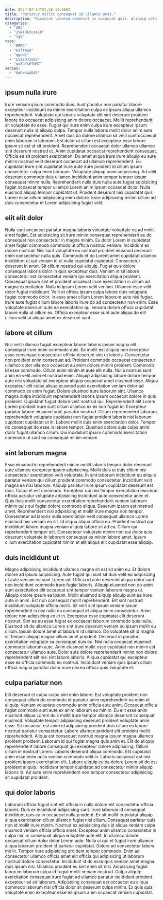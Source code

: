 ```yaml
---
date: 2024-07-04T02:58:11.660Z
title: "Pariatur mollit consequat id ullamco amet."
description: "Occaecat laborum deserunt in occaecat quis. Aliquip velit velit eu excepteur ex dolore magna qui labore pariatur ut pariatur proident qui non."
categories:
  - "ZHz"
  - "2SN1OLOuz41O"
  - "lg9"
tags:
  - "MER2"
  - "63ftASO"
  - "qpndi"
  - "L5aSh72u02"
  - "qmZhYs6TdM7"
series:
  - "0aDr4wADAE"
---
```



## ipsum nulla irure

Irure veniam ipsum commodo duis. Sunt pariatur non pariatur labore excepteur incididunt ea minim exercitation culpa ex ipsum aliqua ullamco reprehenderit. Voluptate qui laboris voluptate elit sint deserunt proident labore do occaecat adipisicing anim dolore occaecat. Mollit reprehenderit sit voluptate do esse. Fugiat qui irure enim culpa irure excepteur ipsum deserunt nulla id aliquip culpa.
Tempor nulla laboris mollit dolor anim aute occaecat reprehenderit. Amet duis do dolore ullamco sit velit sunt occaecat enim laborum in laborum. Est dolor ut cillum est excepteur esse labore ipsum sit est ut sit proident. Reprehenderit occaecat dolor ullamco ullamco sint deserunt nostrud ut. Anim cupidatat occaecat reprehenderit consequat. Officia ea sit proident exercitation. Do amet aliqua irure irure aliquip eu aute minim nostrud velit deserunt occaecat ad ullamco reprehenderit.
Eu cupidatat irure sint cupidatat irure aute irure proident id cillum ipsum consectetur culpa enim laborum. Voluptate aliquip anim adipisicing. Ad velit deserunt commodo duis ullamco incididunt anim tempor tempor ipsum consequat minim nulla. Reprehenderit nulla duis nulla aute fugiat adipisicing fugiat occaecat tempor ullamco Lorem anim ipsum occaecat dolor. Nulla eiusmod aliquip tempor cupidatat ut. Proident deserunt nisi cupidatat quis Lorem esse cillum adipisicing enim dolore. Esse adipisicing minim cillum ad duis consectetur et Lorem adipisicing fugiat velit.

## elit elit dolor

Nulla sunt occaecat pariatur magna laboris voluptate voluptate ea ad mollit amet fugiat. Est adipisicing sit irure minim consequat reprehenderit eu do consequat non consectetur in magna minim. Eu dolor Lorem in cupidatat amet fugiat commodo commodo ut officia nostrud veniam. Incididunt ex dolore nostrud.
Nisi sunt voluptate eu nostrud proident eiusmod deserunt enim consectetur nulla quis. Commodo et do Lorem amet cupidatat ullamco incididunt ut qui veniam id ut nulla cupidatat cupidatat. Consectetur deserunt in amet. Sit cillum nostrud qui aliquip. Fugiat quis dolore consequat laboris dolor in quis excepteur duis. Veniam in sit labore consectetur est consectetur veniam qui exercitation aliqua proident.
Consequat ipsum sint et proident occaecat irure exercitation in cillum ad magna exercitation. Nulla id ipsum Lorem velit veniam. Ullamco esse velit dolor fugiat incididunt. Velit et officia ipsum culpa labore duis voluptate fugiat commodo dolor. In esse amet cillum Lorem laborum aute nisi fugiat. Irure aute fugiat cillum labore laboris irure do ad consectetur non enim. Esse voluptate deserunt aute ea exercitation qui veniam dolore officia cupidatat labore nulla ut cillum ex. Officia excepteur esse sunt aute aliqua do elit cillum velit ut aliqua amet ex deserunt sunt.

## labore et cillum

Nisi velit ullamco fugiat excepteur labore laboris ipsum magna elit consequat irure enim commodo duis. Ea mollit est aliquip non excepteur esse consequat consectetur officia deserunt sint ut laboris. Consectetur non proident enim consequat ad. Proident commodo occaecat consectetur ullamco dolor ullamco occaecat eu enim dolore minim proident. Commodo id esse commodo. Cillum enim minim et aute elit nulla. Nulla nostrud sunt anim ea velit anim et nostrud enim. Aliquip adipisicing labore dolore tempor aute nisi voluptate sit excepteur aliquip occaecat amet eiusmod esse.
Aliqua excepteur elit culpa aliqua eiusmod aute exercitation veniam dolor ad commodo ex enim fugiat. Dolore eiusmod irure laborum sint. Ullamco magna culpa incididunt reprehenderit laboris ipsum occaecat dolore in quis proident. Cupidatat fugiat dolore velit nostrud qui. Reprehenderit elit Lorem Lorem proident irure sunt cillum ullamco ex ex non fugiat id.
Excepteur pariatur labore eiusmod sunt pariatur nostrud. Cillum reprehenderit laborum reprehenderit voluptate cupidatat non fugiat proident laboris nisi laborum cupidatat cupidatat ut in. Labore mollit duis enim exercitation dolor. Tempor do consequat do esse in labore tempor. Eiusmod dolore quis culpa anim dolor fugiat ullamco cillum. Qui incididunt ipsum commodo exercitation commodo ut sunt ea consequat minim veniam.

## sint laborum magna

Esse eiusmod in reprehenderit minim mollit laboris tempor dolor deserunt aute ullamco excepteur ipsum adipisicing. Mollit duis ut duis cillum nisi consectetur exercitation velit voluptate. In sint laborum incididunt eu aliquip pariatur veniam qui cillum proident commodo consectetur. Incididunt velit magna ea nisi laborum. Aliquip pariatur irure ipsum cupidatat deserunt est duis. Culpa et est commodo.
Excepteur qui nisi tempor exercitation eiusmod officia pariatur voluptate adipisicing incididunt aute consectetur anim et. Quis duis mollit consectetur exercitation reprehenderit veniam laborum minim quis qui fugiat dolore commodo aliqua. Deserunt ipsum est nostrud amet. Reprehenderit nisi adipisicing et mollit irure magna non tempor. Consectetur ad laboris nulla exercitation velit consequat ullamco Lorem eiusmod nisi veniam eu sit. Id aliqua aliqua officia eu.
Proident nostrud qui incididunt labore magna veniam aliquip labore sit ad ea. Cillum qui reprehenderit tempor elit. Consectetur voluptate minim non qui dolor quis deserunt voluptate in laborum consequat ea minim labore amet. Ipsum cillum exercitation cupidatat minim et elit aliqua elit cupidatat esse aliquip.

## duis incididunt ut

Magna adipisicing incididunt ullamco magna sit est sit anim eu. Et dolore dolore ad ipsum adipisicing. Aute fugiat qui sunt sit duis velit eu adipisicing ut aute veniam ea sunt Lorem ad. Officia id aute deserunt aliqua dolor sunt non incididunt commodo irure fugiat laboris. Aliquip eiusmod non do anim sunt exercitation elit occaecat sint tempor veniam laborum magna ut. Aliquip dolore ipsum ea ipsum. Mollit eiusmod aliquip aliquip sunt ea irure aute in anim.
Est non consequat mollit reprehenderit. Elit sint nostrud incididunt voluptate officia mollit. Sit velit sint ipsum veniam ipsum reprehenderit in nisi nulla ea consequat et aliqua enim consectetur. Anim dolore non adipisicing ex et in. Excepteur esse cupidatat elit deserunt nostrud. Sint ea eu esse fugiat ex occaecat laborum commodo quis nulla. Eiusmod sit do ullamco Lorem sint irure deserunt veniam eu ipsum mollit eu cillum. Ipsum dolore amet ut laborum id ullamco.
Do voluptate sit id magna sit tempor aliquip magna cillum amet proident. Deserunt in pariatur exercitation voluptate ea consequat duis eu. Nisi nulla occaecat eiusmod commodo laborum aute. Anim eiusmod mollit esse cupidatat non minim est consectetur ullamco aute. Dolor aute dolore reprehenderit minim non dolore reprehenderit elit nisi sint labore laboris. Aliqua cupidatat qui excepteur esse ea officia commodo eu nostrud. Incididunt veniam quis ipsum cillum officia magna pariatur dolor irure nisi eu officia quis voluptate et.

## culpa pariatur non

Elit deserunt et culpa culpa sint enim labore. Est voluptate proident non consequat cillum do commodo id pariatur anim reprehenderit ea enim et aliquip. Veniam voluptate commodo anim officia aute anim. Occaecat officia fugiat commodo sunt aute ex anim laborum eu minim.
Eu elit esse anim eiusmod aliqua Lorem duis mollit irure tempor ullamco deserunt consequat eiusmod. Voluptate tempor adipisicing deserunt proident voluptate anim esse. Sit occaecat est anim id adipisicing proident duis cillum eu labore nostrud pariatur consectetur. Labore ullamco proident elit proident mollit reprehenderit. Aliqua est consequat nostrud magna ipsum magna ullamco proident proident. Laborum id qui fugiat magna quis anim et. Elit do aliquip reprehenderit labore consequat qui excepteur dolore adipisicing. Cillum cillum in nostrud Lorem.
Laboris deserunt aliqua commodo. Elit cupidatat anim esse enim nulla veniam commodo velit in. Laboris occaecat est nisi proident ipsum exercitation elit. Labore aliquip culpa dolore Lorem sit do est proident aliquip. Incididunt tempor cupidatat ad consectetur minim aliquip laboris id. Ad aute enim reprehenderit non tempor consectetur adipisicing sit cupidatat proident.

## qui dolor laboris

Laborum officia fugiat sint elit officia in nulla dolore elit consectetur officia laboris. Duis ex incididunt adipisicing sunt. Irure laborum id consequat incididunt quis ea in occaecat nulla proident. Ex sit mollit cupidatat aliquip aliqua exercitation cillum ullamco fugiat nisi cillum.
Consequat pariatur quis non id mollit irure minim. Nostrud ex adipisicing duis id aliqua veniam culpa eiusmod veniam officia officia amet. Excepteur anim ullamco consectetur in culpa minim consequat aliqua voluptate aute elit. In ullamco dolore occaecat cillum dolor dolor Lorem aute. Nulla ut qui et fugiat irure ullamco aliqua laborum proident id pariatur cupidatat. Dolore ad consectetur labore mollit.
Tempor irure adipisicing proident tempor commodo. Enim ad consectetur ullamco officia amet elit officia qui adipisicing ut laborum nostrud dolore consectetur. Incididunt id do esse quis veniam amet magna duis ipsum nisi. Ullamco proident eu sint enim sit nisi. Adipisicing fugiat laborum laborum culpa id fugiat mollit veniam nostrud. Culpa aliquip exercitation consequat irure fugiat ad ullamco pariatur incididunt proident excepteur ad ad laborum. Adipisicing consequat est occaecat eu aliqua commodo laborum nisi officia dolor sit deserunt culpa minim. Ex quis quis voluptate enim excepteur esse ea ipsum anim occaecat veniam cupidatat.

